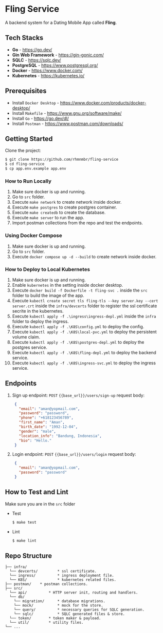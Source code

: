 # Fling Service

A backend system for a Dating Mobile App called **Fling**.


## Tech Stacks

- **Go** - <https://go.dev/>
- **Gin Web Framework** - <https://gin-gonic.com/>
- **SQLC** - <https://sqlc.dev/>
- **PostgreSQL** - <https://www.postgresql.org/>
- **Docker** - <https://www.docker.com/>
- **Kubernetes** - <https://kubernetes.io/>


## Prerequisites

- Install `Docker Desktop` - https://www.docker.com/products/docker-desktop/
- Install `Makefile` -  https://www.gnu.org/software/make/
- Install `Go` - https://go.dev/dl/
- Install `Postman` - https://www.postman.com/downloads/

## Getting Started

Clone the project:

```bash
$ git clone https://github.com/rhmnmbr/fling-service
$ cd fling-service
$ cp app.env.example app.env
```

### How to Run Locally

1. Make sure docker is up and running.
2. Go to `src` folder.
3. Execute `make network` to create network inside docker.
4. Execute `make postgres` to create postgres container.
5. Execute `make createdb` to create the database.
6. Execute `make server` to run the app.
7. Import postman collections from the repo and test the endpoints.

### Using Docker Compose

1. Make sure docker is up and running.
2. Go to `src` folder.
3. Execute `docker compose up -d --build` to create network inside docker.

### How to Deploy to Local Kubernetes

1. Make sure docker is up and running.
2. Enable `kubernetes` in the setting inside docker desktop.
3. Execute `docker build -f Dockerfile -t fling-svc .` inside the `src` folder to build the image of the app.
4. Execute `kubectl create secret tls fling-tls --key server.key --cert server.crt` inside the `infra/devcerts` folder to register the ssl certificate secrite in the kubernetes.
5. Execute `kubectl apply -f .\ingress\ingress-depl.yml` inside the `infra` folder to deploy the ingress.
6. Execute `kubectl apply -f .\K8S\config.yml` to deploy the config.
7. Execute `kubectl apply -f .\K8S\local-pvc.yml` to deploy the persistent volume claim.
8. Execute `kubectl apply -f .\K8S\postgres-depl.yml` to deploy the postgres service.
9. Execute `kubectl apply -f .\K8S\fling-depl.yml` to deploy the backend service.
10. Execute `kubectl apply -f .\K8S\ingress-svc.yml` to deploy the ingress service.

## Endpoints
1. Sign up
   endpoint: `POST` `{{base_url}}/users/sign-up`
   request body:
   ```json
    {
      "email": "aman@yopmail.com",
      "password": "password",
      "phone": "+618123456789",
      "first_name": "Aman",
      "birth_date": "1992-12-04",
      "gender": "male",
      "location_info": "Bandung, Indonesia",
      "bio": "Hello."
    }
   ```
3. Login
   endpoint: `POST` `{{base_url}}/users/login`
   request body:
   ```json
    {
      "email": "aman@yopmail.com",
      "password": "password"
    }
   ```

## How to Test and Lint

Make sure you are in the `src` folder

- Test

  ```bash
  $ make test
  ```

- Lint

  ```bash
  $ make lint
  ```


## Repo Structure

```
├── infra/
  └── devcerts/         * ssl certificate.
  └── ingress/          * ingress deployment file.
  └── K8S/              * kubernetes related files.
├── postman/    * postman collections.
├── src/
  └── api/          * HTTP server init, routing and handlers.
  └── db/
    └── migration/      * database migrations.
    └── mock/           * mock for the store.
    └── query/          * necessary queries for SQLC generation.
    └── sqlc/           * SQLC generated files & store.
  └── token/        * token maker & payload.
  └── util/         * utility files.
└── ...
```

